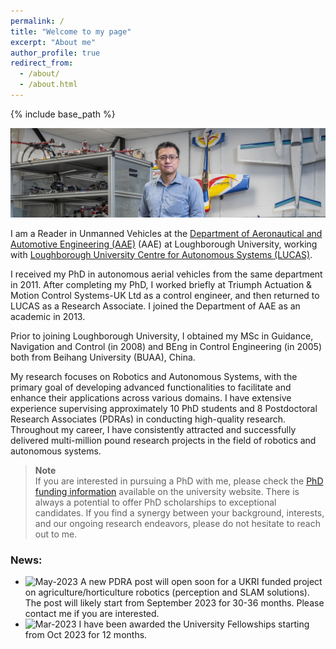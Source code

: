 ```yaml
---
permalink: /
title: "Welcome to my page"
excerpt: "About me"
author_profile: true
redirect_from: 
  - /about/
  - /about.html
---
```


{% include base_path %}


![image](/images/D5286-03.jpg)

I am a Reader in Unmanned Vehicles at the [Department of Aeronautical and Automotive Engineering (AAE)](https://www.lboro.ac.uk/departments/aae/) (AAE) at Loughborough University, working with [Loughborough University Centre for Autonomous Systems (LUCAS)](https://sites.google.com/a/lucasresearch.co.uk/lucas-research/home).

I received my PhD in autonomous aerial vehicles from the same department in 2011. After completing my PhD,  I worked briefly at Triumph Actuation & Motion Control Systems-UK Ltd as a control engineer, and then returned to LUCAS as a Research Associate. I joined the Department of AAE as an academic in 2013. 

Prior to joining Loughborough University, I obtained my MSc in Guidance, Navigation and Control (in 2008) and BEng in Control Engineering (in 2005) both from Beihang University (BUAA), China. 

My research focuses on Robotics and Autonomous Systems, with the primary goal of developing advanced functionalities to facilitate and enhance their applications across various domains. I have extensive experience supervising approximately 10 PhD students and 8 Postdoctoral Research Associates (PDRAs) in conducting high-quality research. Throughout my career, I have consistently attracted and successfully delivered multi-million pound research projects in the field of robotics and autonomous systems.

> **Note** <br>
> If you are interested in pursuing a PhD with me, please check the [PhD funding information](https://www.lboro.ac.uk/study/postgraduate/fees-funding/research-degree-funding/) available on the university website. There is always a potential to offer PhD scholarships to exceptional candidates. If you find a synergy between your background, interests, and our ongoing research endeavors, please do not hesitate to reach out to me. 

[//]: # (* Application domain: Smart farming, CBRN defence, Infrastructure inspection, Intelligent mobility)


### News: 
- <img src="https://img.shields.io/badge/May-2023-lightgrey" alt = "May-2023" align="top"> A new PDRA post will open soon for a UKRI funded project on agriculture/horticulture robotics (perception and SLAM solutions). The post will likely start from September 2023 for 30-36 months. Please contact me if you are interested. 
- <img src="https://img.shields.io/badge/Mar-2023-lightgrey" alt = "Mar-2023" align="top"> I have been awarded the University Fellowships starting from Oct 2023 for 12 months.

